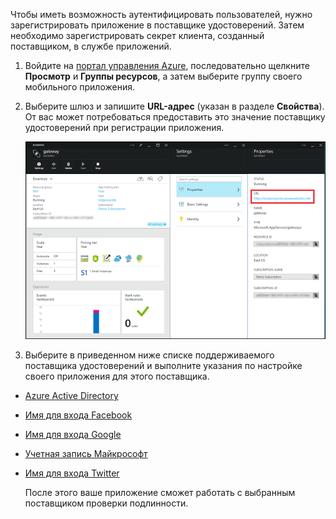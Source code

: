 ﻿

Чтобы иметь возможность аутентифицировать пользователей, нужно зарегистрировать приложение в поставщике удостоверений. Затем необходимо зарегистрировать секрет клиента, созданный поставщиком, в службе приложений.

1. Войдите на [портал управления Azure], последовательно щелкните **Просмотр** и **Группы ресурсов**, а затем выберите группу своего мобильного приложения.

2. Выберите шлюз и запишите **URL-адрес** (указан в разделе **Свойства**). От вас может потребоваться предоставить это значение поставщику удостоверений при регистрации приложения.

   	![](./media/app-service-mobile-register-authentication/gateway-uri.png)

3. Выберите в приведенном ниже списке поддерживаемого поставщика удостоверений и выполните указания по настройке своего приложения для этого поставщика.

 - <a href="/ru-ru/documentation/articles/app-service-mobile-how-to-configure-active-directory-authentication-preview/" target="_blank">Azure Active Directory</a>
 - <a href="/ru-ru/documentation/articles/app-service-mobile-how-to-configure-facebook-authentication-preview/" target="_blank">Имя для входа Facebook</a>
 - <a href="/ru-ru/documentation/articles/app-service-mobile-how-to-configure-google-authentication-preview/" target="_blank">Имя для входа Google</a>
 - <a href="/ru-ru/documentation/articles/app-service-mobile-how-to-configure-microsoft-authentication-preview/" target="_blank">Учетная запись Майкрософт</a>
 - <a href="/ru-ru/documentation/articles/app-service-mobile-how-to-configure-twitter-authentication-preview/" target="_blank">Имя для входа Twitter</a>

	После этого ваше приложение сможет работать с выбранным поставщиком проверки подлинности.

<!-- URLs. -->
[Портал управления Azure]: https://manage.windowsazure.com/

<!--HONumber=49-->